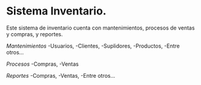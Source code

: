 # Sistema Inventario. 
Este sistema de inventario cuenta con mantenimientos, procesos de ventas y compras, y reportes. 

*Mantenimientos* 
  -Usuarios,
  -Clientes,
  -Suplidores,
  -Productos,
  -Entre otros...

*Procesos*
  -Compras,
  -Ventas
  
*Reportes*
  -Compras,
  -Ventas,
  -Entre otros...
